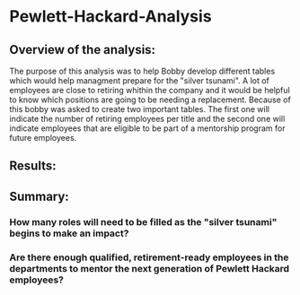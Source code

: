 # Pewlett-Hackard-Analysis

## Overview of the analysis:

The purpose of this analysis was to help Bobby develop different tables which would help managment prepare for the "silver tsunami". A lot of employees are close to retiring whithin the company and it would be helpful to know which positions are going to be needing a replacement. Because of this bobby was asked to create two important tables. The first one will indicate the number of retiring employees per title and the second one will indicate employees that are eligible to be part of a mentorship program for future employees. 

## Results:



## Summary:

### How many roles will need to be filled as the "silver tsunami" begins to make an impact?



### Are there enough qualified, retirement-ready employees in the departments to mentor the next generation of Pewlett Hackard employees?

